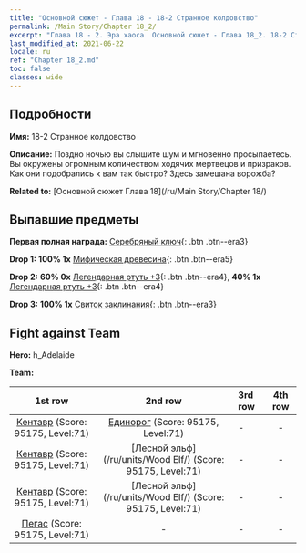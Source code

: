 ```yaml
---
title: "Основной сюжет - Глава 18 - 18-2 Странное колдовство"
permalink: /Main Story/Chapter 18_2/
excerpt: "Глава 18 - 2. Эра хаоса  Основной сюжет - Глава 18_2. 18-2 Странное колдовство"
last_modified_at: 2021-06-22
locale: ru
ref: "Chapter 18_2.md"
toc: false
classes: wide
---
```


## Подробности

 **Имя:** 18-2 Странное колдовство

 **Описание:** Поздно ночью вы слышите шум и мгновенно просыпаетесь. Вы окружены огромным количеством ходячих мертвецов и призраков. Как они подобрались к вам так быстро? Здесь замешана ворожба?

 **Related to:** [Основной сюжет Глава 18](/ru/Main Story/Chapter 18/)

## Выпавшие предметы

 **Первая полная награда:** [Серебряный ключ](/ItemsRU/con_693/){: .btn .btn--era3}

 **Drop 1:** **100% 1x** [Мифическая древесина](/ItemsRU/mat_62/){: .btn .btn--era5}

 **Drop 2:** **60% 0x** [Легендарная ртуть +3](/ItemsRU/mat_56/){: .btn .btn--era4}, **40% 1x** [Легендарная ртуть +3](/ItemsRU/mat_56/){: .btn .btn--era4}

 **Drop 3:** **100% 1x** [Свиток заклинания](/ItemsRU/con_694/){: .btn .btn--era3}


## Fight against Team
 **Hero:** h_Adelaide

 **Team:**


  | 1st row | 2nd row | 3rd row | 4th row |
  |:----:|:----:|:----|:----:|
  | [Кентавр](/ru/units/Centaur/) (Score: 95175, Level:71)  | [Единорог](/ru/units/Unicorn/) (Score: 95175, Level:71)  | - | - |
  | [Кентавр](/ru/units/Centaur/) (Score: 95175, Level:71)  | [Лесной эльф](/ru/units/Wood Elf/) (Score: 95175, Level:71)  | - | - |
  | [Кентавр](/ru/units/Centaur/) (Score: 95175, Level:71)  | [Лесной эльф](/ru/units/Wood Elf/) (Score: 95175, Level:71)  | - | - |
  | [Пегас](/ru/units/Pegasus/) (Score: 95175, Level:71)  | - | - | - |


